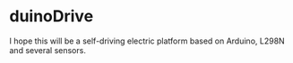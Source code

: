 # duinoDrive
I hope this will be a self-driving electric platform based on Arduino, L298N and several sensors.
